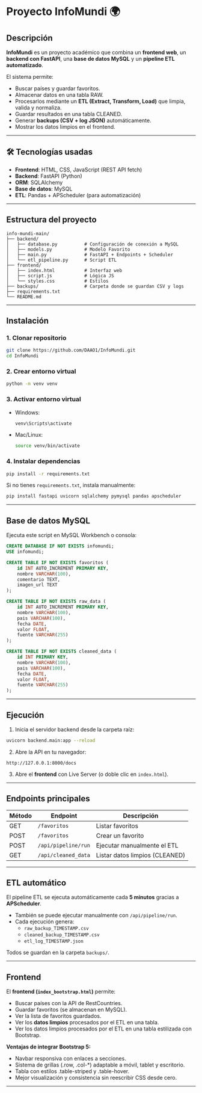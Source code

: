 # Proyecto InfoMundi 🌍

## Descripción
**InfoMundi** es un proyecto académico que combina un **frontend web**, un **backend con FastAPI**, una **base de datos MySQL** y un **pipeline ETL automatizado**.  

El sistema permite:  
- Buscar países y guardar favoritos.  
- Almacenar datos en una tabla RAW.  
- Procesarlos mediante un **ETL (Extract, Transform, Load)** que limpia, valida y normaliza.  
- Guardar resultados en una tabla CLEANED.  
- Generar **backups (CSV + log JSON)** automáticamente.  
- Mostrar los datos limpios en el frontend.  

---

## 🛠️ Tecnologías usadas
- **Frontend**: HTML, CSS, JavaScript (REST API fetch)  
- **Backend**: FastAPI (Python)  
- **ORM**: SQLAlchemy  
- **Base de datos**: MySQL  
- **ETL**: Pandas + APScheduler (para automatización)  

---

## Estructura del proyecto
```
info-mundi-main/
├── backend/
│   ├── database.py          # Configuración de conexión a MySQL
│   ├── models.py            # Modelo Favorito
│   ├── main.py              # FastAPI + Endpoints + Scheduler
│   └── etl_pipeline.py      # Script ETL
├── frontend/
│   ├── index.html           # Interfaz web
│   ├── script.js            # Lógica JS
│   └── styles.css           # Estilos
├── backups/                 # Carpeta donde se guardan CSV y logs
├── requirements.txt
└── README.md
```

---

## Instalación

### 1. Clonar repositorio
```bash
git clone https://github.com/DAAO1/InfoMundi.git
cd InfoMundi
```

### 2. Crear entorno virtual
```bash
python -m venv venv
```

### 3. Activar entorno virtual
- Windows:
  ```bash
  venv\Scripts\activate
  ```
- Mac/Linux:
  ```bash
  source venv/bin/activate
  ```

### 4. Instalar dependencias
```bash
pip install -r requirements.txt
```
Si no tienes `requirements.txt`, instala manualmente:
```bash
pip install fastapi uvicorn sqlalchemy pymysql pandas apscheduler
```

---

## Base de datos MySQL

Ejecuta este script en MySQL Workbench o consola:

```sql
CREATE DATABASE IF NOT EXISTS infomundi;
USE infomundi;

CREATE TABLE IF NOT EXISTS favoritos (
    id INT AUTO_INCREMENT PRIMARY KEY,
    nombre VARCHAR(100),
    comentario TEXT,
    imagen_url TEXT
);

CREATE TABLE IF NOT EXISTS raw_data (
    id INT AUTO_INCREMENT PRIMARY KEY,
    nombre VARCHAR(100),
    pais VARCHAR(100),
    fecha DATE,
    valor FLOAT,
    fuente VARCHAR(255)
);

CREATE TABLE IF NOT EXISTS cleaned_data (
    id INT PRIMARY KEY,
    nombre VARCHAR(100),
    pais VARCHAR(100),
    fecha DATE,
    valor FLOAT,
    fuente VARCHAR(255)
);
```

---

## Ejecución

1. Inicia el servidor backend desde la carpeta raíz:
```bash
uvicorn backend.main:app --reload
```

2. Abre la API en tu navegador:
```
http://127.0.0.1:8000/docs
```

3. Abre el **frontend** con Live Server (o doble clic en `index.html`).

---

## Endpoints principales

| Método | Endpoint             | Descripción |
|--------|----------------------|-------------|
| GET    | `/favoritos`         | Listar favoritos |
| POST   | `/favoritos`         | Crear un favorito |
| POST   | `/api/pipeline/run`  | Ejecutar manualmente el ETL |
| GET    | `/api/cleaned_data`  | Listar datos limpios (CLEANED) |

---

## ETL automático
El pipeline ETL se ejecuta automáticamente cada **5 minutos** gracias a **APScheduler**.  
- También se puede ejecutar manualmente con `/api/pipeline/run`.  
- Cada ejecución genera:  
  - `raw_backup_TIMESTAMP.csv`  
  - `cleaned_backup_TIMESTAMP.csv`  
  - `etl_log_TIMESTAMP.json`  

Todos se guardan en la carpeta `backups/`.

---

## Frontend
El **frontend (`index_bootstrap.html`)** permite:  
- Buscar países con la API de RestCountries.  
- Guardar favoritos (se almacenan en MySQL).  
- Ver la lista de favoritos guardados.  
- Ver los **datos limpios** procesados por el ETL en una tabla.
- Ver los datos limpios procesados por el ETL en una tabla estilizada con Bootstrap.
  
**Ventajas de integrar Bootstrap 5:**
- Navbar responsiva con enlaces a secciones.
- Sistema de grillas (.row, .col-*) adaptable a móvil, tablet y escritorio.
- Tabla con estilos .table-striped y .table-hover.
- Mejor visualización y consistencia sin reescribir CSS desde cero.
  
---
